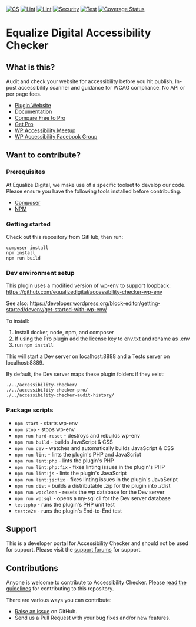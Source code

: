 [![CS](https://github.com/equalizedigital/accessibility-checker/actions/workflows/cs.yml/badge.svg)](https://github.com/equalizedigital/accessibility-checker/actions/workflows/cs.yml)
[![Lint](https://github.com/equalizedigital/accessibility-checker/actions/workflows/lint-php.yml/badge.svg)](https://github.com/equalizedigital/accessibility-checker/actions/workflows/lint-php.yml)
[![Lint](https://github.com/equalizedigital/accessibility-checker/actions/workflows/lint-js.yml/badge.svg)](https://github.com/equalizedigital/accessibility-checker/actions/workflows/lint-js.yml)
[![Security](https://github.com/equalizedigital/accessibility-checker/actions/workflows/security.yml/badge.svg)](https://github.com/equalizedigital/accessibility-checker/actions/workflows/security.yml)
[![Test](https://github.com/equalizedigital/accessibility-checker/actions/workflows/phpunit.yml/badge.svg)](https://github.com/equalizedigital/accessibility-checker/actions/workflows/phpunit.yml)
[![Coverage Status](https://coveralls.io/repos/github/equalizedigital/accessibility-checker/badge.svg?branch=develop)](https://coveralls.io/github/equalizedigital/accessibility-checker?branch=develop)

# Equalize Digital Accessibility Checker

## What is this?
Audit and check your website for accessibility before you hit publish. In-post accessibility scanner and guidance for WCAG compliance. No API or per page fees.

* [Plugin Website](https://equalizedigital.com/accessibility-checker/)
* [Documentation](https://equalizedigital.com/accessibility-checker/documentation/)
* [Compare Free to Pro](https://equalizedigital.com/accessibility-checker/features/#comparison)
* [Get Pro](https://equalizedigital.com/accessibility-checker/pricing/) 
* [WP Accessibility Meetup](https://equalizedigital.com/wordpress-accessibility-meetup/)
* [WP Accessibility Facebook Group](https://www.facebook.com/groups/wordpress.accessibility)

## Want to contribute?

### Prerequisites
At Equalize Digital, we make use of a specific toolset to develop our code. Please ensure you have the following tools installed before contributing.

* [Composer](https://getcomposer.org/)
* [NPM](https://www.npmjs.com/)

### Getting started

Check out this repository from GitHub, then run:

```shell
composer install
npm install
npm run build
```

### Dev environment setup

This plugin uses a modified version of wp-env to support loopback:
https://github.com/equalizedigital/accessibility-checker-wp-env

See also:
https://developer.wordpress.org/block-editor/getting-started/devenv/get-started-with-wp-env/

To install:
1. Install docker, node, npm, and composer
2. If using the Pro plugin add the license key to env.txt and rename as .env
3. run `npm install`

This will start a Dev server on localhost:8888 and a Tests server on localhost:8889.

By default, the Dev server maps these plugin folders if they exist:
```shell
./../accessibility-checker/
./../accessibility-checker-pro/
./../accessibility-checker-audit-history/
```

### Package scripts
- `npm start` - starts wp-env
- `npm stop` - stops wp-env
- `npm run hard-reset` - destroys and rebuilds wp-env
- `npm run build` - builds JavaScript & CSS
- `npm run dev` - watches and automatically builds JavaScript & CSS
- `npm run lint` - lints the plugin's PHP and JavaScript
- `npm run lint:php` - lints the plugin's PHP
- `npm run lint:php:fix` - fixes linting issues in the plugin's PHP
- `npm run lint:js` - lints the plugin's JavaScript
- `npm run lint:js:fix` - fixes linting issues in the plugin's JavaScript
- `npm run dist` - builds a distributable .zip for the plugin into ./dist
- `npm run wp:clean` - resets the wp database for the Dev server 
- `npm run wp:sql` - opens a my-sql cli for the Dev server database
- `test:php` - runs the plugin's PHP unit test
- `test:e2e` - runs the plugin's End-to-End test

## Support

This is a developer portal for Accessibility Checker and should not be used for support. Please visit the [support forums](https://wordpress.org/support/plugin/accessibility-checker/) for support.

## Contributions

Anyone is welcome to contribute to Accessibility Checker. Please [read the guidelines](.github/CONTRIBUTING.md) for contributing to this repository.

There are various ways you can contribute:

* [Raise an issue](https://github.com/equalizedigital/accessibility-checker/issues) on GitHub.
* Send us a Pull Request with your bug fixes and/or new features.
